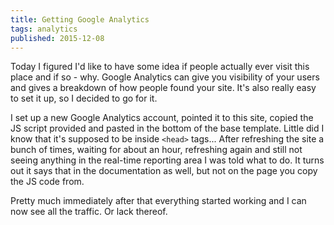 ```yaml
---
title: Getting Google Analytics
tags: analytics
published: 2015-12-08
---
```


Today I figured I'd like to have some idea if people actually ever visit this
place and if so - why. Google Analytics can give you visibility of your users
and gives a breakdown of how people found your site. It's also really easy to
set it up, so I decided to go for it.

I set up a new Google Analytics account, pointed it to this site, copied the JS
script provided and pasted in the bottom of the base template. Little did I
know that it's supposed to be inside `<head>` tags... After refreshing the site
a bunch of times, waiting for about an hour, refreshing again and still not
seeing anything in the real-time reporting area I was told what to do. It turns
out it says that in the documentation as well, but not on the page you copy the
JS code from.

Pretty much immediately after that everything started working and I can now
see all the traffic. Or lack thereof.

